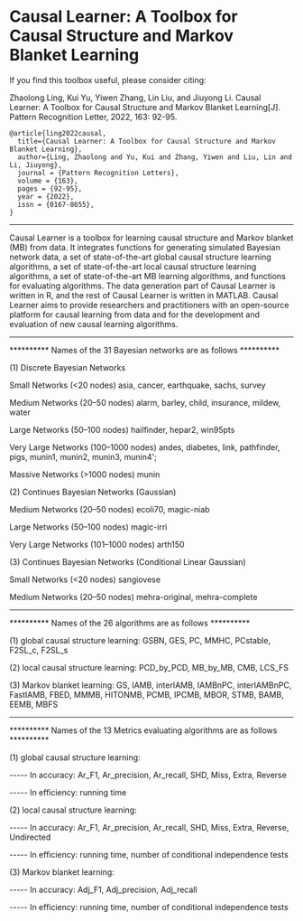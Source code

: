 # Causal Learner: A Toolbox for Causal Structure and Markov Blanket Learning

If you find this toolbox useful, please consider citing:

Zhaolong Ling, Kui Yu, Yiwen Zhang, Lin Liu, and Jiuyong Li. Causal Learner: A Toolbox for Causal Structure and Markov Blanket Learning[J]. Pattern Recognition Letter, 2022, 163: 92-95.

```
@article{ling2022causal,
  title={Causal Learner: A Toolbox for Causal Structure and Markov Blanket Learning},
  author={Ling, Zhaolong and Yu, Kui and Zhang, Yiwen and Liu, Lin and Li, Jiuyong},
  journal = {Pattern Recognition Letters},
  volume = {163},
  pages = {92-95},
  year = {2022},
  issn = {0167-8655},
}
```
 **********************************************************************
Causal Learner is a toolbox for learning causal structure and Markov blanket (MB) from data. It integrates functions for generating simulated Bayesian network data, a set of state-of-the-art global causal structure learning algorithms, a set of state-of-the-art local causal structure learning algorithms, a set of state-of-the-art MB learning algorithms, and functions for evaluating algorithms. The data generation part of Causal Learner is written in R, and the rest of Causal Learner is written in MATLAB. Causal Learner aims to provide researchers and practitioners with an open-source platform for causal learning from data and for the development and evaluation of new causal learning algorithms.
 *********************************************************************************************************

 ********** Names of the 31 Bayesian networks are as follows ********** 
   
 (1) Discrete Bayesian Networks

 Small Networks (<20 nodes)   asia, cancer, earthquake, sachs, survey

 Medium Networks (20–50 nodes)   alarm, barley, child, insurance, mildew, water

 Large Networks (50–100 nodes)   hailfinder, hepar2, win95pts

 Very Large Networks (100–1000 nodes)   andes, diabetes, link, pathfinder, pigs, munin1, munin2, munin3, munin4';

 Massive Networks (>1000 nodes)   munin

 (2) Continues Bayesian Networks (Gaussian)

 Medium Networks (20–50 nodes) ecoli70, magic-niab

 Large Networks (50–100 nodes) magic-irri

 Very Large Networks (101–1000 nodes) arth150

 (3) Continues Bayesian Networks (Conditional Linear Gaussian)

 Small Networks (<20 nodes) sangiovese

 Medium Networks (20–50 nodes) mehra-original, mehra-complete


 ****************************************************************
 ********** Names of the 26  algorithms are as follows ********** 

 (1) global causal structure learning: GSBN, GES, PC, MMHC, PCstable, F2SL_c, F2SL_s

 (2) local causal structure learning: PCD_by_PCD, MB_by_MB, CMB, LCS_FS

 (3) Markov blanket learning: GS, IAMB, interIAMB, IAMBnPC, interIAMBnPC, FastIAMB, FBED,
       MMMB, HITONMB, PCMB, IPCMB, MBOR, STMB, BAMB, EEMB, MBFS


 **********************************************************************************
 ********** Names of the 13 Metrics evaluating algorithms are as follows **********

 (1) global causal structure learning:
 
 ----- In accuracy: Ar_F1, Ar_precision, Ar_recall, SHD, Miss, Extra, Reverse
 
 ----- In efficiency: running time


 (2) local causal structure learning:

 ----- In accuracy: Ar_F1, Ar_precision, Ar_recall, SHD, Miss, Extra, Reverse, Undirected
 
 ----- In efficiency: running time, number of conditional independence tests


 (3) Markov blanket learning:

 ----- In accuracy: Adj_F1, Adj_precision, Adj_recall
 
 ----- In efficiency: running time, number of conditional independence tests




